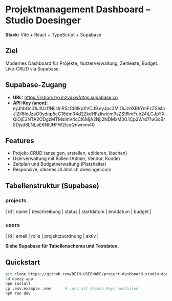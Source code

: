 # Projektmanagement Dashboard – Studio Doesinger

**Stack:** Vite + React + TypeScript + Supabase

## Ziel
Modernes Dashboard für Projekte, Nutzerverwaltung, Zeitleiste, Budget. Live-CRUD via Supabase.

## Supabase-Zugang
- **URL:** https://rshorvzyxmzvdxwfdtqs.supabase.co
- **API-Key (anon):** eyJhbGciOiJIUzI1NiIsInR5cCI6IkpXVCJ9.eyJpc3MiOiJzdXBhYmFzZSIsInJlZiI6InJzaG9ydnp5eG16dmR4d2ZkdHFzIiwicm9sZSI6ImFub24iLCJpYXQiOjE3NTA2ODgzMTMsImV4cCI6MjA2NjI2NDMxM30.1Cp2Wrd71w3oBr8Djsd8LNLoE6NfJHFW2icqQnwmm40

## Features
- Projekt-CRUD (anzeigen, erstellen, editieren, löschen)
- Userverwaltung mit Rollen (Admin, Vendor, Kunde)
- Zeitplan und Budgetverwaltung (Platzhalter)
- Responsive, cleanes UI ähnlich doesinger.com

## Tabellenstruktur (Supabase)
### projects
| id | name | beschreibung | status | startdatum | enddatum | budget |
### users
| id | email | rolle | projektzuordnung | aktiv |

**Siehe Supabase für Tabellenschema und Testdaten.**

## Quickstart
```bash
git clone https://github.com/DEIN-USERNAME/project-dashboard-studio-doesinger.git
cd doezy-app
npm install
cp .env.example .env      # .env mit deinen Keys ausfüllen
npm run dev


